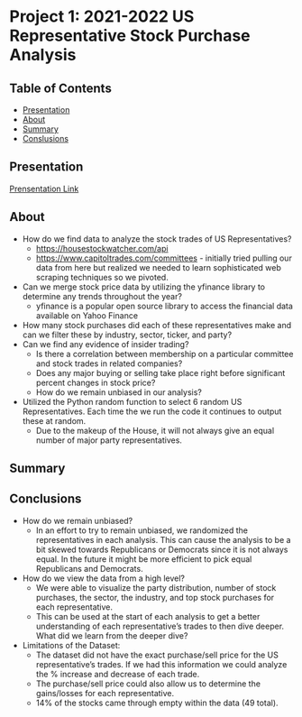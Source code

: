 # Project 1: 2021-2022 US Representative Stock Purchase Analysis

## Table of Contents

- [Presentation](#presentation)
- [About](#about)
- [Summary](#summary)
- [Conslusions](#conclusions)

## Presentation
[Prensentation Link](https://docs.google.com/presentation/d/1566EIw72dbnHjdzGT4L8z6EjFDt7xXnrDXf92rDtq6I/edit#slide=id.g207732c85b3_0_87)

## About
- How do we find data to analyze the stock trades of US Representatives? 
  - https://housestockwatcher.com/api
  - https://www.capitoltrades.com/committees - initially tried pulling our data from here but realized we needed to learn sophisticated web scraping techniques so we pivoted.
- Can we merge stock price data by utilizing the yfinance library to determine any trends throughout the year? 
  - yfinance is a popular open source library to access the financial data available on Yahoo Finance
- How many stock purchases did each of these representatives make and can we filter these by industry, sector, ticker, and party?
- Can we find any evidence of insider trading?
  - Is there a correlation between membership on a particular committee and stock trades in related companies?
  - Does any major buying or selling take place right before significant percent changes in stock price?
  - How do we remain unbiased in our analysis?
- Utilized the Python random function to select 6 random US Representatives. Each time the we run the code it continues to output these at random. 
  - Due to the makeup of the House, it will not always give an equal number of major party representatives.

## Summary


## Conclusions
- How do we remain unbiased? 
  - In an effort to try to remain unbiased, we randomized the representatives in each analysis. This can cause the analysis to be a bit skewed towards Republicans or Democrats since it is not always equal. In the future it might be more efficient to pick equal Republicans and Democrats. 
- How do we view the data from a high level?
  - We were able to visualize the party distribution, number of stock purchases, the sector, the industry, and top stock purchases for each representative. 
  - This can be used at the start of each analysis to get a better understanding of each representative’s trades to then dive deeper.
What did we learn from the deeper dive?
- Limitations of the Dataset:
  - The dataset did not have the exact purchase/sell price for the US representative’s trades. If we had this information we could analyze the % increase and decrease of each trade. 
  - The purchase/sell price could also allow us to determine the gains/losses for each representative.
  - 14% of the stocks came through empty within the data (49 total).


